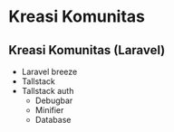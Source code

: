# Kreasi Komunitas
## Kreasi Komunitas (Laravel)
- Laravel breeze
- Tallstack
- Tallstack auth
  - Debugbar
  - Minifier
  - Database